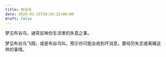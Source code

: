 ```yaml
---
title: 布谷鸟
date: 2020-02-15T20:54:12+08:00
draft: false
---
```


梦见布谷鸟，通常反映你生活里的失意之事。

梦见布谷鸟飞翔，或是布谷鸟叫，预示你可能会收到坏消息，要经历失恋或离婚这样的事情。

